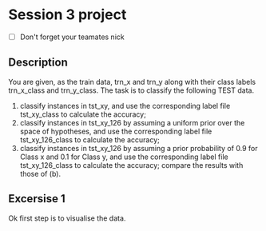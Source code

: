 # Session 3 project
- [ ] Don't forget your teamates nick

## Description
You are given, as the train data, trn_x and trn_y along with their class labels trn_x_class and trn_y_class. The task is to classify the following TEST data.

1. classify instances in tst_xy, and use the corresponding label file tst_xy_class to calculate the accuracy;
2. classify instances in tst_xy_126 by assuming a uniform prior over the space of hypotheses, and use the corresponding label file tst_xy_126_class to calculate the accuracy;
3. classify instances in tst_xy_126 by assuming a prior probability of 0.9 for Class x and 0.1 for Class y, and use the corresponding label file tst_xy_126_class to calculate the accuracy; compare the results with those of (b).

## Excersise 1
Ok first step is to visualise the data.